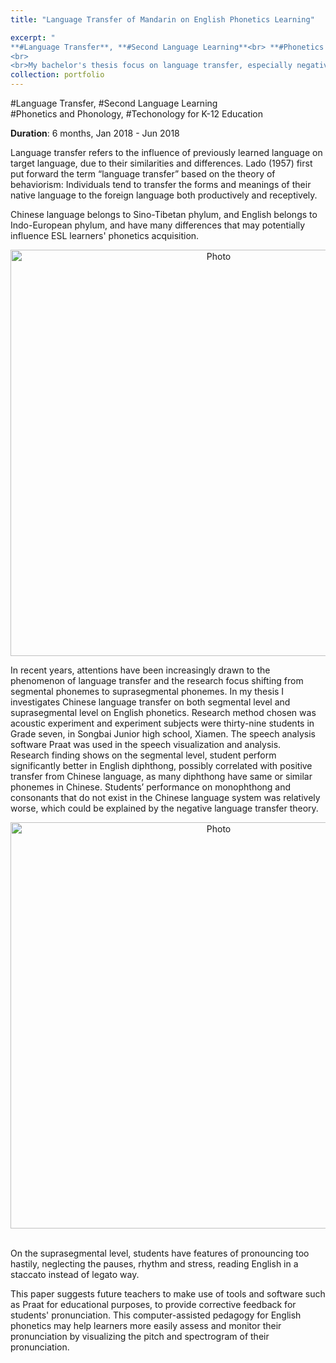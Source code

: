 ```yaml
---
title: "Language Transfer of Mandarin on English Phonetics Learning" 

excerpt: "
**#Language Transfer**, **#Second Language Learning**<br> **#Phonetics and Phonology**, **#Techonology for K-12 Education**
<br>
<br>My bachelor's thesis focus on language transfer, especially negative transfer of Mandarin on English phonetics aquisition. I conducted acoustic experiment on 39 7th-grade students and analyzed the spectrogram using the software Praat. I studied it on both segmental and suprasegmental phoneme levels how students' pronunciation of mandarin and Min dialect might affect their English pronunciation, in aspects of vowels, consonants and intonation and pitch.  <img src='http://kexin-yang.github.io/images/thesis/sentence.png?raw=true' alt='Photo' style='width: 650px;'/>"  
collection: portfolio  
---
```

    
\#Language Transfer, \#Second Language Learning<br> \#Phonetics and Phonology, \#Techonology for K-12 Education

**Duration**: 6 months, Jan 2018 - Jun 2018 

Language transfer refers to the influence of previously learned language on target language, due to their similarities and differences. Lado (1957) first put forward the term “language transfer” based on the theory of behaviorism: 
Individuals tend to transfer the forms and meanings of their native language to the foreign language both productively and receptively.

Chinese language belongs to Sino-Tibetan phylum, and English belongs to Indo-European phylum, and have many differences that may potentially influence ESL learners' phonetics acquisition. 
<p align="center">
 <img src='http://kexin-yang.github.io/images/thesis/eng-chi.png?raw=true' alt='Photo' style='width: 650px;'/>
</p>
 In recent years, attentions have been increasingly drawn to the phenomenon of language transfer and the research focus shifting from 
 segmental phonemes to suprasegmental phonemes. 
 In my thesis I investigates Chinese language transfer on both segmental level and suprasegmental level on English phonetics.
  Research method chosen was acoustic experiment and experiment subjects were thirty-nine students in Grade seven, in Songbai Junior high school, Xiamen. 
  The speech analysis software Praat was used in the speech visualization and analysis. <br>
  Research finding shows on the segmental level, student perform significantly better in English diphthong, 
  possibly correlated with positive transfer from Chinese language, as many diphthong have same or similar phonemes in Chinese. 
  Students’ performance on monophthong and consonants that do not exist in the Chinese language system was relatively worse, 
  which could be explained by the negative language transfer theory. 
<p align="center">
 <img src='http://kexin-yang.github.io/images/thesis/two-compare.png?raw=true' alt='Photo' style='width: 650px;'/>
</p> 
 <br> On the suprasegmental level, students have features of pronouncing too hastily, neglecting the pauses, rhythm and stress,
   reading English in a staccato instead of legato way. 
   
   This paper suggests future teachers to make use of tools and software such as Praat for educational purposes, to provide corrective feedback for students' pronunciation. 
   This computer-assisted pedagogy for English phonetics may help learners more easily assess and monitor their pronunciation by visualizing the pitch and spectrogram of their pronunciation.

  
  




